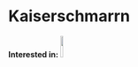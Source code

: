 # Kaiserschmarrn


<b>Interested in:</b> <code><img width="10%" src="https://www.vectorlogo.zone/logos/python/python-ar21.svg"></code>
